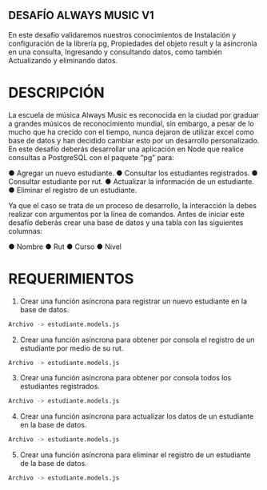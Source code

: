 ## DESAFÍO ALWAYS MUSIC V1

En este desafío validaremos nuestros conocimientos de Instalación y configuración de la librería pg, Propiedades del objeto result y la asincronía en una consulta, Ingresando y consultando datos, como también Actualizando y eliminando datos.

# DESCRIPCIÓN

La escuela de música Always Music es reconocida en la ciudad por graduar a grandes músicos de reconocimiento mundial, sin embargo, a pesar de lo mucho que ha crecido con el tiempo, nunca dejaron de utilizar excel como base de datos y han decidido cambiar esto por un desarrollo personalizado.
En este desafío deberás desarrollar una aplicación en Node que realice consultas a PostgreSQL con el paquete “pg” para:

● Agregar un nuevo estudiante.
● Consultar los estudiantes registrados.
● Consultar estudiante por rut.
● Actualizar la información de un estudiante.
● Eliminar el registro de un estudiante.

Ya que el caso se trata de un proceso de desarrollo, la interacción la debes realizar con argumentos por la línea de comandos.
Antes de iniciar este desafío deberás crear una base de datos y una tabla con las siguientes columnas:

● Nombre
● Rut
● Curso
● Nivel

# REQUERIMIENTOS

1. Crear una función asíncrona para registrar un nuevo estudiante en la base de datos.

```sh
Archivo -> estudiante.models.js
```

2. Crear una función asíncrona para obtener por consola el registro de un estudiante por medio de su rut. 

```sh
Archivo -> estudiante.models.js
```

3. Crear una función asíncrona para obtener por consola todos los estudiantes registrados. 

```sh
Archivo -> estudiante.models.js
```

4. Crear una función asíncrona para actualizar los datos de un estudiante en la base de datos. 

```sh
Archivo -> estudiante.models.js
```

5. Crear una función asíncrona para eliminar el registro de un estudiante de la base de datos. 

```sh
Archivo -> estudiante.models.js
```
